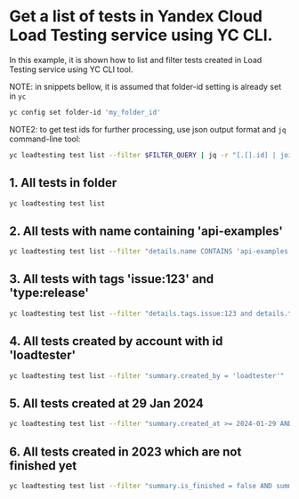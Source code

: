 # Get a list of tests in Yandex Cloud Load Testing service using YC CLI.

In this example, it is shown how to list and filter tests created in Load Testing service using YC CLI tool.

NOTE: in snippets bellow, it is assumed that folder-id setting is already set in `yc`

```bash
yc config set folder-id 'my_folder_id'
```

NOTE2: to get test ids for further processing, use json output format and `jq` command-line tool:

```bash
yc loadtesting test list --filter $FILTER_QUERY | jq -r "[.[].id] | join(\" \")"
```

## 1. All tests in folder

```bash
yc loadtesting test list
```

## 2. All tests with name containing 'api-examples'

```bash
yc loadtesting test list --filter "details.name CONTAINS 'api-examples'"
```

## 3. All tests with tags 'issue:123' and 'type:release'

```bash
yc loadtesting test list --filter "details.tags.issue:123 and details.tags.type:release"
```

## 4. All tests created by account with id 'loadtester'

```bash
yc loadtesting test list --filter "summary.created_by = 'loadtester'"
```

## 5. All tests created at 29 Jan 2024

```bash
yc loadtesting test list --filter "summary.created_at >= 2024-01-29 AND summary.created_at < 2024-01-30"
```

## 6. All tests created in 2023 which are not finished yet

```bash
yc loadtesting test list --filter "summary.is_finished = false AND summary.created_at >= 2023-01-01 AND summary.created_at < 2024-01-01"
```
